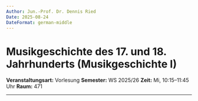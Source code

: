 ```yaml
---
Author: Jun.-Prof. Dr. Dennis Ried
Date: 2025-08-24
DateFormat: german-middle
---
```

# Musikgeschichte des 17. und 18. Jahrhunderts (Musikgeschichte I)
**Veranstaltungsart:** Vorlesung
**Semester:** WS 2025/26
**Zeit:** Mi, 10:15–11:45 Uhr
**Raum:** 471

---

<!--
@Vorlesungsplan
| Sitzung | Datum | Thema | Personen |
|---------|--------|--------| ------- | 
| 1 | 22.10.2025 | Organisatorisches / Probleme der Musikgeschichtsschreibung | Sprache & Musik; Ein-, Vielstimmigkeit |
| 2 | 29.10.2025 | Um das Jahr 1600 / Barock als Begriff | Gabrieli, Dufay, Josquin |
| 3 | 05.11.2025 | Monodie / Entstehung der Oper / Seconda prattica | Monteverdi |
| 4 | 12.11.2025 | Oper im Barock / Verzierungspraxis um 1600 | Händel, Metastasio |
| 5 | 19.11.2025 | Instrumentalmusik (Sonate, Suite, Concerto) | Schütz, Froberger, Corelli |
| 6 | 26.11.2025 | Ein Blick nach Italien | Vivali, Scarlatti, Pergolesi |
| 7 | 03.12.2025 | Ein Blick nach Frankreich / Die Kantate | Querelles, Rameau, Couperin, Telemann, J.S. Bach |
| 8 | 10.12.2025 | Die Passion Christi | J.S. Bach |
| 9 | 17.12.2025 | Klangrede, Schreibarten, Gattungslehre | Mattheson |
| - | _Weihnachtspause_ | |
| 10 | 08.01.2026 | Klassik als Begriff / Schulen (Mannheim/Berlin/Wien)| Haydn, Mozart, Beethoven |
| 11 | 15.01.2026 | Kammermusik in der Wiener Klassik | Haydn, Mozart |
| 12 | 22.01.2026 | Oper und Singspiel | Jomelli, Gluck, Mozart |
| 13 | 29.01.2026 | Zur Biographie und Symphonik Beethovens | Beethoven |
| 14 | 05.02.2026 | Klavierlied / Charakterstücke | Schubert, Schumann, Chopin, Liszt |
| - | 11.02.2026 | Klausur |

@end
-->